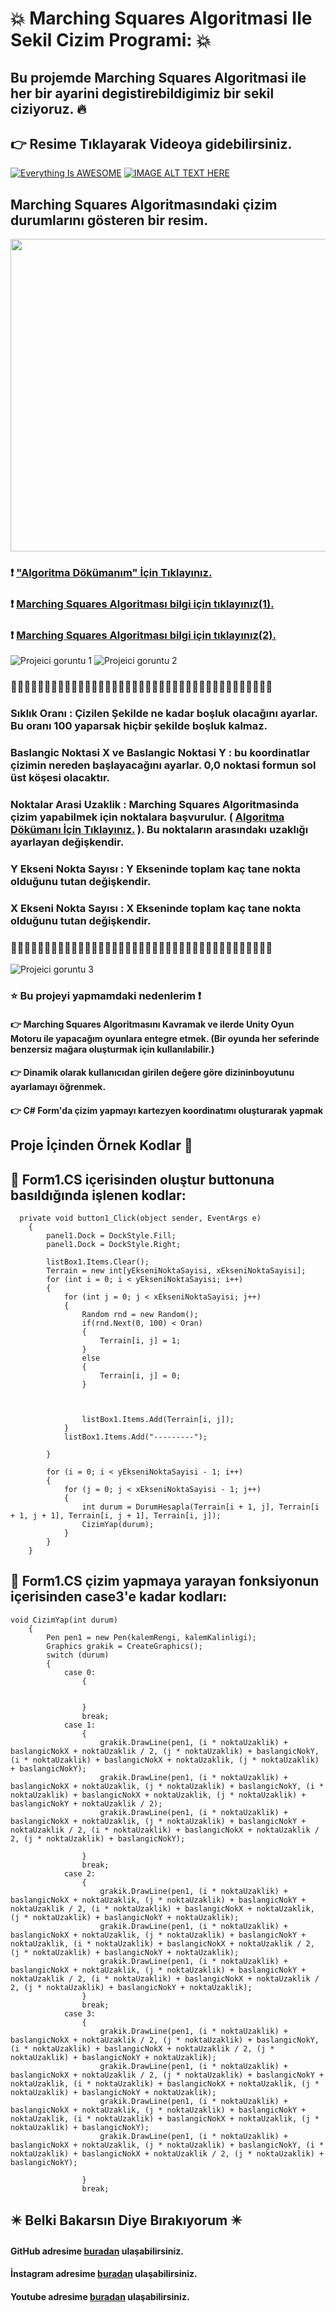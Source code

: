 # :collision: Marching Squares Algoritmasi Ile Sekil Cizim Programi: :collision:


## Bu projemde Marching Squares Algoritmasi ile her bir ayarini degistirebildigimiz bir sekil ciziyoruz. :fire:

## :point_right: Resime Tıklayarak Videoya gidebilirsiniz.
[![Everything Is AWESOME](https://github.com/FurcanY/HyperCasual-ShopSystem/assets/114299899/09906c54-ee53-4ab4-9384-0c05e38705d0)](https://www.youtube.com/watch?v=q89COaqWfaI&ab_channel=FurkanY "Everything Is AWESOME")
[![IMAGE ALT TEXT HERE](https://github.com/FurcanY/HyperCasual-ShopSystem/assets/114299899/09906c54-ee53-4ab4-9384-0c05e38705d0)](https://www.youtube.com/watch?v=q89COaqWfaI&ab_channel=FurkanY)
## Marching Squares Algoritmasındaki çizim durumlarını gösteren bir resim.
<img src="https://github.com/FurcanY/HyperCasual-ShopSystem/assets/114299899/03cfb93a-fd64-4a29-b966-213b006ea8fc"  width="720" height="500"  />




### :exclamation: ["Algoritma Dökümanım" İçin Tıklayınız.](https://github.com/FurcanY/MarchingSquares/blob/master/MarchingSquares/MarchingSquares/Document/MarchingSquaresAlgoritmasi.pdf)
### :exclamation: [Marching Squares Algoritması bilgi için tıklayınız(1).](https://www.baeldung.com/cs/marching-squares)
### :exclamation: [Marching Squares Algoritması bilgi için tıklayınız(2).](https://urbanspr1nter.github.io/marchingsquares/)


![Projeici goruntu 1](https://github.com/FurcanY/HyperCasual-ShopSystem/assets/114299899/2c15d14d-6036-47ac-9d94-d2f4ab489941)
![Projeici goruntu 2](https://github.com/FurcanY/HyperCasual-ShopSystem/assets/114299899/2082b46f-c6f1-40d3-b9ea-6111be754011)

### :star2::star2::star2::star2::star2::star2::star2::star2::star2::star2::star2::star2::star2::star2::star2::star2::star2::star2::star2::star2::star2::star2::star2::star2::star2::star2::star2::star2::star2::star2::star2::star2::star2::star2::star2::star2::star2::star2::star2:
### Sıklık Oranı : Çizilen Şekilde ne kadar boşluk olacağını ayarlar. Bu oranı 100 yaparsak hiçbir şekilde boşluk kalmaz.
### Baslangic Noktasi X ve Baslangic Noktasi Y : bu koordinatlar çizimin nereden başlayacağını ayarlar. 0,0 noktasi formun sol üst köşesi olacaktır.
### Noktalar Arasi Uzaklik : Marching Squares Algoritmasinda çizim yapabilmek için noktalara başvurulur. ( [Algoritma Dökümanı İçin Tıklayınız.](https://github.com/FurcanY/MarchingSquares/blob/master/MarchingSquares/MarchingSquares/Document/MarchingSquaresAlgoritmasi.pdf) ). Bu noktaların arasındakı uzaklığı ayarlayan değişkendir.
### Y Ekseni Nokta Sayısı : Y Ekseninde toplam kaç tane nokta olduğunu tutan değişkendir.
### X Ekseni Nokta Sayısı : X Ekseninde toplam kaç tane nokta olduğunu tutan değişkendir.
### :star2::star2::star2::star2::star2::star2::star2::star2::star2::star2::star2::star2::star2::star2::star2::star2::star2::star2::star2::star2::star2::star2::star2::star2::star2::star2::star2::star2::star2::star2::star2::star2::star2::star2::star2::star2::star2::star2::star2:

![Projeici goruntu 3](https://github.com/FurcanY/HyperCasual-ShopSystem/assets/114299899/08567fb9-746c-4fd3-a82f-b75e5b8a15e2)



### :star: Bu projeyi yapmamdaki nedenlerim :exclamation:
#### :point_right: Marching Squares Algoritmasını Kavramak ve ilerde Unity Oyun Motoru ile yapacağım oyunlara entegre etmek. (Bir oyunda her seferinde benzersiz mağara oluşturmak için kullanılabilir.)
#### :point_right: Dinamik olarak kullanıcıdan girilen değere göre dizininboyutunu ayarlamayı öğrenmek.
#### :point_right: C# Form'da çizim yapmayı kartezyen koordinatımı oluşturarak yapmak


## Proje İçinden Örnek Kodlar 💾

## :dash: Form1.CS içerisinden oluştur buttonuna basıldığında işlenen kodlar:
      private void button1_Click(object sender, EventArgs e)
        {
            panel1.Dock = DockStyle.Fill;
            panel1.Dock = DockStyle.Right;

            listBox1.Items.Clear();
            Terrain = new int[yEkseniNoktaSayisi, xEkseniNoktaSayisi];
            for (int i = 0; i < yEkseniNoktaSayisi; i++)
            {
                for (int j = 0; j < xEkseniNoktaSayisi; j++)
                {
                    Random rnd = new Random();
                    if(rnd.Next(0, 100) < Oran)
                    {
                        Terrain[i, j] = 1;
                    }
                    else
                    {
                        Terrain[i, j] = 0;
                    }
                    


                    listBox1.Items.Add(Terrain[i, j]);
                }
                listBox1.Items.Add("---------");

            }

            for (i = 0; i < yEkseniNoktaSayisi - 1; i++)
            {
                for (j = 0; j < xEkseniNoktaSayisi - 1; j++)
                {
                    int durum = DurumHesapla(Terrain[i + 1, j], Terrain[i + 1, j + 1], Terrain[i, j + 1], Terrain[i, j]);
                    CizimYap(durum);
                }
            }
        }
## :dash: Form1.CS çizim yapmaya yarayan fonksiyonun içerisinden case3'e kadar kodları:

    void CizimYap(int durum)
        {
            Pen pen1 = new Pen(kalemRengi, kalemKalinligi);
            Graphics grakik = CreateGraphics();
            switch (durum)
            {
                case 0:
                    {


                    }
                    break;
                case 1:
                    {
                        grakik.DrawLine(pen1, (i * noktaUzaklik) + baslangicNokX + noktaUzaklik / 2, (j * noktaUzaklik) + baslangicNokY, (i * noktaUzaklik) + baslangicNokX + noktaUzaklik, (j * noktaUzaklik) + baslangicNokY);
                        grakik.DrawLine(pen1, (i * noktaUzaklik) + baslangicNokX + noktaUzaklik, (j * noktaUzaklik) + baslangicNokY, (i * noktaUzaklik) + baslangicNokX + noktaUzaklik, (j * noktaUzaklik) + baslangicNokY + noktaUzaklik / 2);
                        grakik.DrawLine(pen1, (i * noktaUzaklik) + baslangicNokX + noktaUzaklik, (j * noktaUzaklik) + baslangicNokY + noktaUzaklik / 2, (i * noktaUzaklik) + baslangicNokX + noktaUzaklik / 2, (j * noktaUzaklik) + baslangicNokY);

                    }
                    break;
                case 2:
                    {
                        grakik.DrawLine(pen1, (i * noktaUzaklik) + baslangicNokX + noktaUzaklik, (j * noktaUzaklik) + baslangicNokY + noktaUzaklik / 2, (i * noktaUzaklik) + baslangicNokX + noktaUzaklik, (j * noktaUzaklik) + baslangicNokY + noktaUzaklik);
                        grakik.DrawLine(pen1, (i * noktaUzaklik) + baslangicNokX + noktaUzaklik, (j * noktaUzaklik) + baslangicNokY + noktaUzaklik, (i * noktaUzaklik) + baslangicNokX + noktaUzaklik / 2, (j * noktaUzaklik) + baslangicNokY + noktaUzaklik);
                        grakik.DrawLine(pen1, (i * noktaUzaklik) + baslangicNokX + noktaUzaklik, (j * noktaUzaklik) + baslangicNokY + noktaUzaklik / 2, (i * noktaUzaklik) + baslangicNokX + noktaUzaklik / 2, (j * noktaUzaklik) + baslangicNokY + noktaUzaklik);
                    }
                    break;
                case 3:
                    {
                        grakik.DrawLine(pen1, (i * noktaUzaklik) + baslangicNokX + noktaUzaklik / 2, (j * noktaUzaklik) + baslangicNokY, (i * noktaUzaklik) + baslangicNokX + noktaUzaklik / 2, (j * noktaUzaklik) + baslangicNokY + noktaUzaklik);
                        grakik.DrawLine(pen1, (i * noktaUzaklik) + baslangicNokX + noktaUzaklik / 2, (j * noktaUzaklik) + baslangicNokY + noktaUzaklik, (i * noktaUzaklik) + baslangicNokX + noktaUzaklik, (j * noktaUzaklik) + baslangicNokY + noktaUzaklik);
                        grakik.DrawLine(pen1, (i * noktaUzaklik) + baslangicNokX + noktaUzaklik, (j * noktaUzaklik) + baslangicNokY + noktaUzaklik, (i * noktaUzaklik) + baslangicNokX + noktaUzaklik, (j * noktaUzaklik) + baslangicNokY);
                        grakik.DrawLine(pen1, (i * noktaUzaklik) + baslangicNokX + noktaUzaklik, (j * noktaUzaklik) + baslangicNokY, (i * noktaUzaklik) + baslangicNokX + noktaUzaklik / 2, (j * noktaUzaklik) + baslangicNokY);

                    }
                    break;
                
        
        
   ## ✴️ Belki Bakarsın Diye Bırakıyorum ✴️
   ####  GitHub adresime [buradan](https://github.com/FurcanY) ulaşabilirsiniz.
   ####  İnstagram adresime [buradan](https://www.instagram.com/y.furcan/) ulaşabilirsiniz.
   ####  Youtube adresime [buradan](https://www.youtube.com/channel/UCQRXjt0lg2jCnp2NqOAO2Ig) ulaşabilirsiniz.
